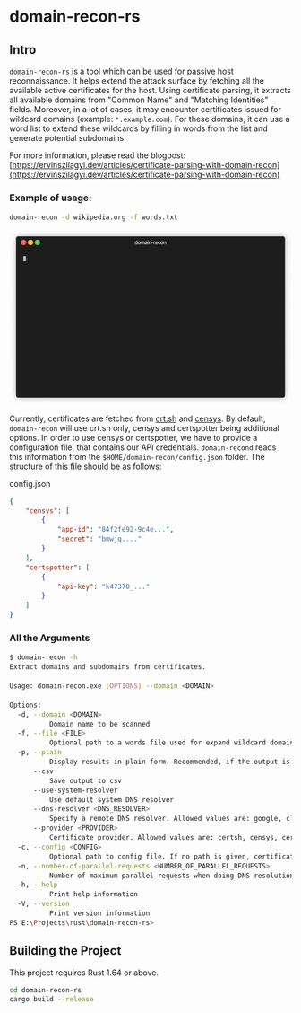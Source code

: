 # domain-recon-rs

## Intro

`domain-recon-rs` is a tool which can be used for passive host reconnaissance. It helps extend the attack surface by
fetching all the available active certificates for the host. Using certificate parsing, it extracts
all available domains from "Common Name" and "Matching Identities" fields.
Moreover, in a lot of cases, it may encounter certificates issued for wildcard domains (example: `*.example.com`).
For these domains, it can use a word list to extend these wildcards by filling in words from the list and generate
potential subdomains.

For more information, please read the blogpost: [https://ervinszilagyi.dev/articles/certificate-parsing-with-domain-recon](https://ervinszilagyi.dev/articles/certificate-parsing-with-domain-recon)

### Example of usage:

```bash
domain-recon -d wikipedia.org -f words.txt
```

![Example of usage GIF](images/example.gif)

Currently, certificates are fetched from [crt.sh](https://crt.sh/) and [censys](https://search.censys.io/api). By default,
`domain-recon` will use crt.sh only, censys and certspotter being additional options. In order to use censys or certspotter,
we have to provide a configuration file, that contains our API credentials. `domain-recond` reads this information from 
the `$HOME/domain-recon/config.json` folder. The structure of this file should be as follows:

config.json
```json
{
    "censys": [
        {
            "app-id": "84f2fe92-9c4e...",
            "secret": "bmwjq...."
        }
    ],
    "certspotter": [
        {
            "api-key": "k47370_..."
        }
    ]
}
```

### All the Arguments

```bash
$ domain-recon -h
Extract domains and subdomains from certificates.

Usage: domain-recon.exe [OPTIONS] --domain <DOMAIN>

Options:
  -d, --domain <DOMAIN>
          Domain name to be scanned
  -f, --file <FILE>
          Optional path to a words file used for expand wildcard domains. If there is no path provided, there will be no attempt to expand wildcard domains
  -p, --plain
          Display results in plain form. Recommended, if the output is going to be provided as an input for another application
      --csv
          Save output to csv
      --use-system-resolver
          Use default system DNS resolver
      --dns-resolver <DNS_RESOLVER>
          Specify a remote DNS resolver. Allowed values are: google, cloudflare, quad9. Default is google .Can contain multiple values delimited by comma, ex --dns-resolver="google,cloudflare,quad9" [default: google]
      --provider <PROVIDER>
          Certificate provider. Allowed values are: certsh, censys, certspotter. Default is certsh. Can contain multiple values delimited by comma, ex --provider=certsh,censys,certspotter [default: certsh]
  -c, --config <CONFIG>
          Optional path to config file. If no path is given, certificate providers such as censys or certspotter can not be used
  -n, --number-of-parallel-requests <NUMBER_OF_PARALLEL_REQUESTS>
          Number of maximum parallel requests when doing DNS resolution [default: 10]
  -h, --help
          Print help information
  -V, --version
          Print version information
PS E:\Projects\rust\domain-recon-rs>
```

## Building the Project

This project requires Rust 1.64 or above.

```bash
cd domain-recon-rs
cargo build --release
```
